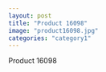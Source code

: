 ```yaml
---
layout: post
title: "Product 16098"
image: "product16098.jpg"
categories: "category1"
---
```

Product 16098
